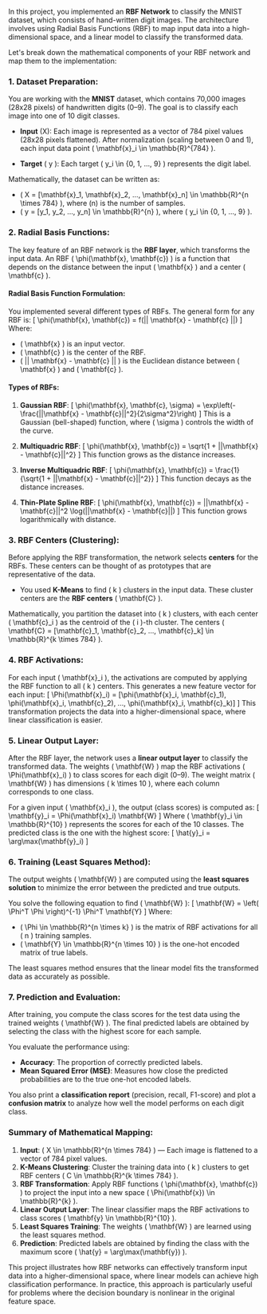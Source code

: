 In this project, you implemented an **RBF Network** to classify the MNIST dataset, which consists of hand-written digit images. The architecture involves using Radial Basis Functions (RBF) to map input data into a high-dimensional space, and a linear model to classify the transformed data.

Let's break down the mathematical components of your RBF network and map them to the implementation:

### 1. **Dataset Preparation**:
You are working with the **MNIST** dataset, which contains 70,000 images (28x28 pixels) of handwritten digits (0–9). The goal is to classify each image into one of 10 digit classes.

- **Input** \(X\): Each image is represented as a vector of 784 pixel values (28x28 pixels flattened). After normalization (scaling between 0 and 1), each input data point \( \mathbf{x}_i \in \mathbb{R}^{784} \).

- **Target** \( y \): Each target \( y_i \in \{0, 1, ..., 9\} \) represents the digit label.

Mathematically, the dataset can be written as:
- \( X = [\mathbf{x}_1, \mathbf{x}_2, ..., \mathbf{x}_n] \in \mathbb{R}^{n \times 784} \), where \(n\) is the number of samples.
- \( y = [y_1, y_2, ..., y_n] \in \mathbb{R}^{n} \), where \( y_i \in \{0, 1, ..., 9\} \).

### 2. **Radial Basis Functions**:
The key feature of an RBF network is the **RBF layer**, which transforms the input data. An RBF \( \phi(\mathbf{x}, \mathbf{c}) \) is a function that depends on the distance between the input \( \mathbf{x} \) and a center \( \mathbf{c} \).

#### Radial Basis Function Formulation:
You implemented several different types of RBFs. The general form for any RBF is:
\[ \phi(\mathbf{x}, \mathbf{c}) = f(|| \mathbf{x} - \mathbf{c} ||) \]
Where:
- \( \mathbf{x} \) is an input vector.
- \( \mathbf{c} \) is the center of the RBF.
- \( || \mathbf{x} - \mathbf{c} || \) is the Euclidean distance between \( \mathbf{x} \) and \( \mathbf{c} \).

#### Types of RBFs:
1. **Gaussian RBF**: 
   \[
   \phi(\mathbf{x}, \mathbf{c}, \sigma) = \exp\left(-\frac{||\mathbf{x} - \mathbf{c}||^2}{2\sigma^2}\right)
   \]
   This is a Gaussian (bell-shaped) function, where \( \sigma \) controls the width of the curve.
   
2. **Multiquadric RBF**: 
   \[
   \phi(\mathbf{x}, \mathbf{c}) = \sqrt{1 + ||\mathbf{x} - \mathbf{c}||^2}
   \]
   This function grows as the distance increases.

3. **Inverse Multiquadric RBF**: 
   \[
   \phi(\mathbf{x}, \mathbf{c}) = \frac{1}{\sqrt{1 + ||\mathbf{x} - \mathbf{c}||^2}}
   \]
   This function decays as the distance increases.

4. **Thin-Plate Spline RBF**:
   \[
   \phi(\mathbf{x}, \mathbf{c}) = ||\mathbf{x} - \mathbf{c}||^2 \log(||\mathbf{x} - \mathbf{c}||)
   \]
   This function grows logarithmically with distance.

### 3. **RBF Centers** (Clustering):
Before applying the RBF transformation, the network selects **centers** for the RBFs. These centers can be thought of as prototypes that are representative of the data.

- You used **K-Means** to find \( k \) clusters in the input data. These cluster centers are the **RBF centers** \( \mathbf{C} \).
  
Mathematically, you partition the dataset into \( k \) clusters, with each center \( \mathbf{c}_i \) as the centroid of the \( i \)-th cluster. 
The centers \( \mathbf{C} = [\mathbf{c}_1, \mathbf{c}_2, ..., \mathbf{c}_k] \in \mathbb{R}^{k \times 784} \).

### 4. **RBF Activations**:
For each input \( \mathbf{x}_i \), the activations are computed by applying the RBF function to all \( k \) centers. This generates a new feature vector for each input:
\[
\Phi(\mathbf{x}_i) = [\phi(\mathbf{x}_i, \mathbf{c}_1), \phi(\mathbf{x}_i, \mathbf{c}_2), ..., \phi(\mathbf{x}_i, \mathbf{c}_k)]
\]
This transformation projects the data into a higher-dimensional space, where linear classification is easier.

### 5. **Linear Output Layer**:
After the RBF layer, the network uses a **linear output layer** to classify the transformed data. The weights \( \mathbf{W} \) map the RBF activations \( \Phi(\mathbf{x}_i) \) to class scores for each digit (0–9). The weight matrix \( \mathbf{W} \) has dimensions \( k \times 10 \), where each column corresponds to one class.

For a given input \( \mathbf{x}_i \), the output (class scores) is computed as:
\[
\mathbf{y}_i = \Phi(\mathbf{x}_i) \mathbf{W}
\]
Where \( \mathbf{y}_i \in \mathbb{R}^{10} \) represents the scores for each of the 10 classes. The predicted class is the one with the highest score:
\[
\hat{y}_i = \arg\max(\mathbf{y}_i)
\]

### 6. **Training (Least Squares Method)**:
The output weights \( \mathbf{W} \) are computed using the **least squares solution** to minimize the error between the predicted and true outputs.

You solve the following equation to find \( \mathbf{W} \):
\[
\mathbf{W} = \left( \Phi^T \Phi \right)^{-1} \Phi^T \mathbf{Y}
\]
Where:
- \( \Phi \in \mathbb{R}^{n \times k} \) is the matrix of RBF activations for all \( n \) training samples.
- \( \mathbf{Y} \in \mathbb{R}^{n \times 10} \) is the one-hot encoded matrix of true labels.
  
The least squares method ensures that the linear model fits the transformed data as accurately as possible.

### 7. **Prediction and Evaluation**:
After training, you compute the class scores for the test data using the trained weights \( \mathbf{W} \). The final predicted labels are obtained by selecting the class with the highest score for each sample.

You evaluate the performance using:
- **Accuracy**: The proportion of correctly predicted labels.
- **Mean Squared Error (MSE)**: Measures how close the predicted probabilities are to the true one-hot encoded labels.
  
You also print a **classification report** (precision, recall, F1-score) and plot a **confusion matrix** to analyze how well the model performs on each digit class.

### Summary of Mathematical Mapping:
1. **Input**: \( X \in \mathbb{R}^{n \times 784} \) — Each image is flattened to a vector of 784 pixel values.
2. **K-Means Clustering**: Cluster the training data into \( k \) clusters to get RBF centers \( C \in \mathbb{R}^{k \times 784} \).
3. **RBF Transformation**: Apply RBF functions \( \phi(\mathbf{x}, \mathbf{c}) \) to project the input into a new space \( \Phi(\mathbf{x}) \in \mathbb{R}^{k} \).
4. **Linear Output Layer**: The linear classifier maps the RBF activations to class scores \( \mathbf{y} \in \mathbb{R}^{10} \).
5. **Least Squares Training**: The weights \( \mathbf{W} \) are learned using the least squares method.
6. **Prediction**: Predicted labels are obtained by finding the class with the maximum score \( \hat{y} = \arg\max(\mathbf{y}) \).

This project illustrates how RBF networks can effectively transform input data into a higher-dimensional space, where linear models can achieve high classification performance. In practice, this approach is particularly useful for problems where the decision boundary is nonlinear in the original feature space.